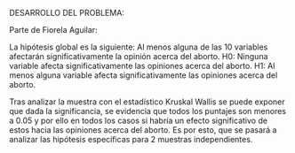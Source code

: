 DESARROLLO DEL PROBLEMA: 

Parte de Fiorela Aguilar:

La hipótesis global es la siguiente: Al menos alguna de las 10 variables afectarán significativamente la opinión acerca del aborto. 
H0: Ninguna variable afecta significativamente las opiniones acerca del aborto.
H1: Al menos alguna variable afecta significativamente las opiniones acerca del aborto.

Tras analizar la muestra con el estadístico Kruskal Wallis se puede exponer que dada la significancia, se evidencia que todos los puntajes son menores a 0.05 y por ello en todos los casos si habría un efecto significativo de estos hacia las opiniones acerca del aborto. Es por esto, que se pasará a analizar las hipótesis específicas para 2 muestras independientes.

